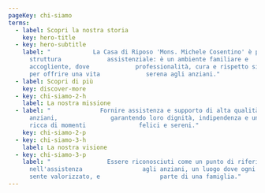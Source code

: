 ```yaml
---
pageKey: chi-siamo
terms:
  - label: Scopri la nostra storia
    key: hero-title
  - key: hero-subtitle
    label: "            La Casa di Riposo 'Mons. Michele Cosentino' è più di una
      struttura             assistenziale: è un ambiente familiare e
      accogliente, dove             professionalità, cura e rispetto si uniscono
      per offrire una vita             serena agli anziani."
  - label: Scopri di più
    key: discover-more
  - key: chi-siamo-2-h
    label: La nostra missione
  - label: "              Fornire assistenza e supporto di alta qualità agli
      anziani,               garantendo loro dignità, indipendenza e una vita
      ricca di momenti               felici e sereni."
    key: chi-siamo-2-p
  - key: chi-siamo-3-h
    label: La nostra visione
  - key: chi-siamo-3-p
    label: "                Essere riconosciuti come un punto di riferimento
      nell'assistenza                 agli anziani, un luogo dove ogni ospite si
      sente valorizzato, e                 parte di una famiglia."
---
```

